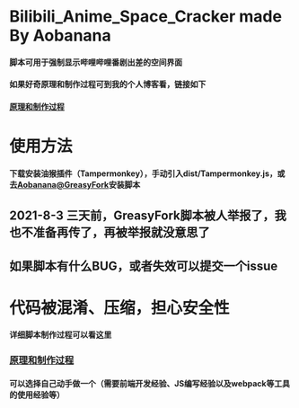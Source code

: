 # Bilibili_Anime_Space_Cracker made By Aobanana
#### 脚本可用于强制显示哔哩哔哩番剧出差的空间界面
#### 如果好奇原理和制作过程可到我的个人博客看，链接如下
#### [原理和制作过程](https://aobanana.tk/article/4)
# 使用方法
#### 下载安装油猴插件（Tampermonkey），手动引入dist/Tampermonkey.js，或去[Aobanana@GreasyFork](https://greasyfork.org/zh-CN/scripts/429817-bilibili-anime-space-cracker)安装脚本
## 2021-8-3 三天前，GreasyFork脚本被人举报了，我也不准备再传了，再被举报就没意思了
## 如果脚本有什么BUG，或者失效可以提交一个issue

# 代码被混淆、压缩，担心安全性
#### 详细脚本制作过程可以看这里
### [原理和制作过程](https://aobanana.tk/article/4)
#### 可以选择自己动手做一个（需要前端开发经验、JS编写经验以及webpack等工具的使用经验等）